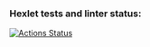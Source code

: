 ### Hexlet tests and linter status:
[![Actions Status](https://github.com/ligrena/java-project-78/actions/workflows/hexlet-check.yml/badge.svg)](https://github.com/ligrena/java-project-78/actions)